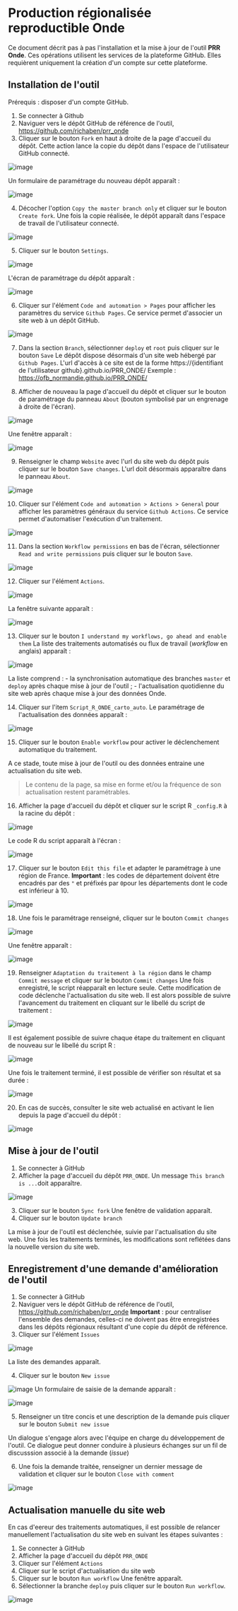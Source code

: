 # Production régionalisée reproductible Onde 

Ce document décrit pas à pas l'installation et la mise à jour de l'outil **PRR Onde**. Ces opérations utilisent les services de la plateforme GitHub. Elles requièrent uniquement la création d'un compte sur cette plateforme.

## Installation de l'outil
Prérequis : disposer d'un compte GitHub.
  
1. Se connecter à Github
2. Naviguer vers le dépôt GitHub de référence de l'outil, https://github.com/richaben/prr_onde
3. Cliquer sur le bouton `Fork` en haut à droite de la page d'accueil du dépôt. Cette action lance la copie du dépôt dans l'espace de l'utilisateur GitHub connecté.

![image](https://github.com/richaben/PRR_ONDE/assets/63242934/3f989505-5419-460a-9a7d-be2749f8b9b3)

   Un formulaire de paramétrage du nouveau dépôt apparaît :

![image](https://github.com/richaben/PRR_ONDE/assets/63242934/5821c222-fada-41b9-b295-5c48059f396e)

4. Décocher l'option `Copy the master branch only` et cliquer sur le bouton `Create fork`. Une fois la copie réalisée, le dépôt apparaît dans l'espace de travail de l'utilisateur connecté.

![image](https://github.com/richaben/PRR_ONDE/assets/63242934/1aa9b99f-dfc5-4dd1-adc4-792f8cf897d8)

5. Cliquer sur le bouton `Settings`.

![image](https://github.com/richaben/PRR_ONDE/assets/63242934/8d915f4d-4439-4da2-bb14-643d23626936)

   L'écran de paramétrage du dépôt apparaît :

![image](https://github.com/richaben/PRR_ONDE/assets/63242934/e7b7f69a-d5b7-478f-a89a-14368196aeb9)

6. Cliquer sur l'élément `Code and automation > Pages` pour afficher les paramètres du service `Github Pages`. Ce service permet d'associer un site web à un dépôt GitHub.

![image](https://github.com/richaben/PRR_ONDE/assets/63242934/367ff019-3ff8-484c-bcde-229ca0e9649e)

7. Dans la section `Branch`, sélectionner `deploy` et `root` puis cliquer sur le bouton `Save` Le dépôt dispose désormais d'un site web hébergé par `Github Pages`. L'url d'accès à ce site est de la forme https://{identifiant de l'utilisateur github}.github.io/PRR_ONDE/ Exemple : https://ofb_normandie.github.io/PRR_ONDE/

8. Afficher de nouveau la page d'accueil du dépôt et cliquer sur le bouton de paramétrage du panneau `About` (bouton symbolisé par un engrenage à droite de l'écran).

![image](https://github.com/richaben/PRR_ONDE/assets/63242934/289b9820-769d-46db-b485-a50ad30094e6)

   Une fenêtre apparaît :

![image](https://github.com/richaben/PRR_ONDE/assets/63242934/5637638d-39b5-4229-aebd-482fb1c06178)

9. Renseigner le champ `Website` avec l'url du site web du dépôt puis cliquer sur le bouton `Save changes`. L'url doit désormais apparaître dans le panneau `About`.

![image](https://github.com/richaben/PRR_ONDE/assets/63242934/6588c97c-6a49-43a4-b2e6-0972daa336d7)

10. Cliquer sur l'élément `Code and automation > Actions > General` pour afficher les paramètres généraux du service `Github Actions`. Ce service permet d'automatiser l'exécution d'un traitement.

![image](https://github.com/richaben/PRR_ONDE/assets/63242934/0ee603a0-8fcd-46f0-a5db-6b0fd6967e71)

11. Dans la section `Workflow permissions` en bas de l'écran, sélectionner `Read and write permissions` puis cliquer sur le bouton `Save`.

![image](https://github.com/richaben/PRR_ONDE/assets/63242934/1eae7e65-d0a8-4368-86a8-460694e941f9)

12. Cliquer sur l'élément `Actions`.

![image](https://github.com/richaben/PRR_ONDE/assets/63242934/3ca9abb1-cef2-469d-b518-32c711cbd952)

   La fenêtre suivante apparaît :

![image](https://github.com/richaben/PRR_ONDE/assets/63242934/b9a9e075-e210-4f6f-b31b-a2f19baba804)

13. Cliquer sur le bouton `I understand my workflows, go ahead and enable them` La liste des traitements automatisés ou flux de travail (*workflow* en anglais) apparaît :

![image](https://github.com/richaben/PRR_ONDE/assets/63242934/783ba554-3f05-4463-b964-dad564b05d42)

La liste comprend :
    - la synchronisation automatique des branches `master` et `deploy` après chaque mise à jour de l'outil ;
    - l'actualisation quotidienne du site web après chaque mise à jour des données Onde.

14. Cliquer sur l'item `Script_R_ONDE_carto_auto`. Le paramétrage de l'actualisation des données apparaît :

![image](https://github.com/richaben/PRR_ONDE/assets/63242934/0739fcc0-51fb-4117-aad9-9b79a816276e)

15. Cliquer sur le bouton `Enable workflow` pour activer le déclenchement automatique du traitement.

A ce stade, toute mise à jour de l'outil ou des données entraine une actualisation du site web.

> Le contenu de la page, sa mise en forme et/ou la fréquence de son actualisation restent paramétrables.

16. Afficher la page d'accueil du dépôt et cliquer sur le script R `_config.R` à la racine du dépôt :

![image](https://github.com/richaben/PRR_ONDE/assets/63242934/ecdd196e-2ae4-48ac-aba0-d7e5dfd3cbce)

   Le code R du script apparaît à l'écran :

![image](https://github.com/richaben/PRR_ONDE/assets/63242934/95c28ba8-9748-400a-b288-377a3d6076f3)

17. Cliquer sur le bouton `Edit this file` et adapter le paramétrage à une région de France. **Important** : les codes de département doivent être encadrés par des `"` et préfixés par `0`pour les départements dont le code est inférieur à 10.  

![image](https://github.com/richaben/PRR_ONDE/assets/63242934/848cfe10-dbb9-4e5a-8971-4e812b55c051)

18. Une fois le paramétrage renseigné, cliquer sur le bouton `Commit changes`

![image](https://github.com/richaben/PRR_ONDE/assets/63242934/94aeb53f-9e82-47c9-8414-79f9edf7b58a)

   Une fenêtre apparaît :
    
![image](https://github.com/richaben/PRR_ONDE/assets/63242934/34fab0f7-b03b-411a-adf2-860cffcd4218)
    
19. Renseigner `Adaptation du traitement à la région` dans le champ `Commit message` et cliquer sur le bouton `Commit changes` Une fois enregistré, le script réapparaît en lecture seule. Cette modification de code déclenche l'actualisation du site web. Il est alors possible de suivre l'avancement du traitement en cliquant sur le libellé du script de traitement :

![image](https://github.com/richaben/PRR_ONDE/assets/63242934/99f52d89-b364-424e-9f18-8e45c8cadc19)

   Il est également possible de suivre chaque étape du traitement en cliquant de nouveau sur le libellé du script R :

![image](https://user-images.githubusercontent.com/63242934/225867577-1426d7ba-43ca-4381-8dc3-a835290dcedd.png)

   Une fois le traitement terminé, il est possible de vérifier son résultat et sa durée :

![image](https://github.com/richaben/PRR_ONDE/assets/63242934/ee83f0b6-1054-4a35-9273-d6803f0b8702)

20. En cas de succès, consulter le site web actualisé en activant le lien depuis la page d'accueil du dépôt :

![image](https://github.com/richaben/PRR_ONDE/assets/63242934/6588c97c-6a49-43a4-b2e6-0972daa336d7)

## Mise à jour de l'outil

1. Se connecter à GitHub
2. Afficher la page d'accueil du dépôt `PRR_ONDE`. Un message `This branch is ...`doit apparaître.

![image](https://github.com/richaben/PRR_ONDE/assets/63242934/50d9005d-acee-43a1-a052-9b9187d0cf48)

3. Cliquer sur le bouton `Sync fork` Une fenêtre de validation apparaît.
4. Cliquer sur le bouton `Update branch` 

La mise à jour de l'outil est déclenchée, suivie par l'actualisation du site web. Une fois les traitements terminés, les modifications sont reflétées dans la nouvelle version du site web.

## Enregistrement d'une demande d'amélioration de l'outil

1. Se connecter à GitHub
2. Naviguer vers le dépôt GitHub de référence de l'outil, https://github.com/richaben/prr_onde **Important** : pour centraliser l'ensemble des demandes, celles-ci ne doivent pas être enregistrées dans les dépôts régionaux résultant d'une copie du dépôt de référence.
3. Cliquer sur l'élément `Issues`

![image](https://github.com/richaben/PRR_ONDE/assets/63242934/c2e90117-239b-4ff8-8f79-454aed4d9fb5)

  La liste des demandes apparaît.
  
4. Cliquer sur le bouton `New issue`

![image](https://github.com/richaben/PRR_ONDE/assets/63242934/83fb2e1b-7f94-4c21-b310-9b3accd0e696)
  Un formulaire de saisie de la demande apparaît :

![image](https://github.com/richaben/PRR_ONDE/assets/63242934/d3d5b962-3575-4b4b-80bb-730b73cdd61d)

5. Renseigner un titre concis et une description de la demande puis cliquer sur le bouton `Submit new issue`

  Un dialogue s'engage alors avec l'équipe en charge du développement de l'outil. Ce dialogue peut donner conduire à plusieurs échanges sur un fil de discusssion associé à la demande (*issue*)

6. Une fois la demande traitée, renseigner un dernier message de validation et cliquer sur le bouton `Close with comment`

![image](https://github.com/richaben/PRR_ONDE/assets/63242934/74b1fb2e-a75d-45ca-8a1b-8db459cbb27f)

## Actualisation manuelle du site web
En cas d'eereur des traitements automatiques, il est possible de relancer manuellement l'actualisation du site web en suivant les étapes suivantes :

1. Se connecter à GitHub
2. Afficher la page d'accueil du dépôt `PRR_ONDE`
3. Cliquer sur l'élément `Actions`
4. Cliquer sur le script d'actualisation du site web
5. Cliquer sur le bouton `Run workflow` Une fenêtre apparaît.
6. Sélectionner la branche `deploy` puis cliquer sur le bouton `Run workflow`.

![image](https://github.com/richaben/PRR_ONDE/assets/63242934/eb329fca-918e-400e-93b9-efa0998fb9eb)

    

